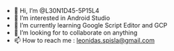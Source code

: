 - 👋 Hi, I’m @L30N1D45-5P15L4
- 👀 I’m interested in Android Studio
- 🌱 I’m currently learning Google Script Editor and GCP
- 💞️ I’m looking for to collaborate on anything
- 📫 How to reach me : leonidas.spisla@gmail.com

<!---
L30N1D45-5P15L4/L30N1D45-5P15L4 is a ✨ special ✨ repository because its `README.md` (this file) appears on your GitHub profile.
You can click the Preview link to take a look at your changes.
--->
